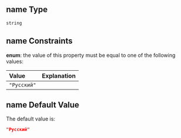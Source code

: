 ## name Type

`string`

## name Constraints

**enum**: the value of this property must be equal to one of the following values:

| Value       | Explanation |
| :---------- | :---------- |
| `"Русский"` |             |

## name Default Value

The default value is:

```json
"Русский"
```
